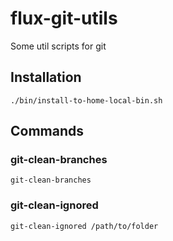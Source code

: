 # flux-git-utils

Some util scripts for git

## Installation

```shell
./bin/install-to-home-local-bin.sh
```

## Commands

### git-clean-branches

```shell
git-clean-branches
```

### git-clean-ignored

```shell
git-clean-ignored /path/to/folder
```
